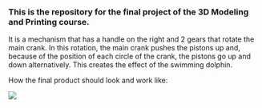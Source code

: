 ### This is the repository for the final project of the 3D Modeling and Printing course.

It is a mechanism that has a handle on the right and 2 gears that rotate the main crank. In this rotation, the main crank pushes the pistons up and, because of the position of each circle of the crank, the pistons go up and down alternatively. This creates the effect of the swimming dolphin.

How the final product should look and work like:

<img src="dolphin_final.gif">
